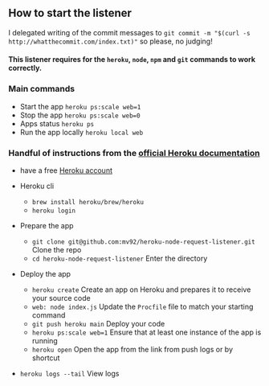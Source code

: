 ## How to start the listener

I delegated writing of the commit messages to `git commit -m "$(curl -s http://whatthecommit.com/index.txt)"` so please, no judging!

#### This listener requires for the `heroku`, `node`, `npm` and `git` commands to work correctly.

### Main commands
- Start the app `heroku ps:scale web=1`
- Stop the app `heroku ps:scale web=0`
- Apps status `heroku ps`
- Run the app locally `heroku local web`

### Handful of instructions from the [official Heroku documentation](https://devcenter.heroku.com/articles/getting-started-with-nodejs?singlepage=true)

- have a free [Heroku account](https://signup.heroku.com/signup/dc)

- Heroku cli
  - `brew install heroku/brew/heroku`
  - `heroku login`

- Prepare the app
  - `git clone git@github.com:mv92/heroku-node-request-listener.git` Clone the repo
  - `cd heroku-node-request-listener` Enter the directory

- Deploy the app
  - `heroku create` Create an app on Heroku and prepares it to receive your source code
  - `web: node index.js` Update the `Procfile` file to match your starting command
  - `git push heroku main` Deploy your code
  - `heroku ps:scale web=1` Ensure that at least one instance of the app is running
  - `heroku open` Open the app from the link from push logs or by shortcut

- `heroku logs --tail` View logs
